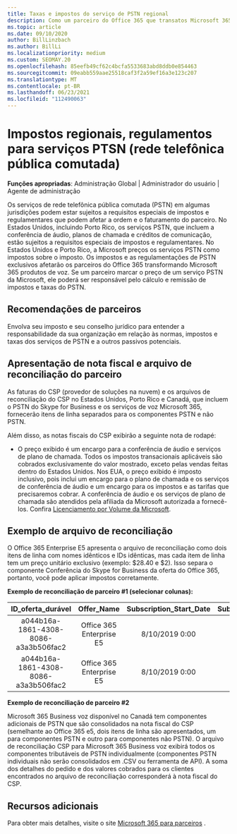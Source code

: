 ```yaml
---
title: Taxas e impostos do serviço de PSTN regional
description: Como um parceiro do Office 365 que transatos Microsoft 365 produtos de voz, você pode estar sujeito a impostos regionais, tarifas ou requisitos regulatórios para serviços de PSTN.
ms.topic: article
ms.date: 09/10/2020
author: BillLinzbach
ms.author: BillLi
ms.localizationpriority: medium
ms.custom: SEOMAY.20
ms.openlocfilehash: 85eefb49cf62c4bcfa5533683abd8ddb0e854463
ms.sourcegitcommit: 09eabb559aae25518caf3f2a59ef16a3e123c207
ms.translationtype: MT
ms.contentlocale: pt-BR
ms.lasthandoff: 06/23/2021
ms.locfileid: "112490063"
---
```

# <a name="regional-taxes-regulations-for-public-switched-telephone-network-ptsn-services"></a>Impostos regionais, regulamentos para serviços PTSN (rede telefônica pública comutada)

**Funções apropriadas**: Administração Global | Administrador do usuário | Agente de administração

Os serviços de rede telefônica pública comutada (PSTN) em algumas jurisdições podem estar sujeitos a requisitos especiais de impostos e regulamentares que podem afetar a ordem e o faturamento do parceiro. No Estados Unidos, incluindo Porto Rico, os serviços PSTN, que incluem a conferência de áudio, planos de chamada e créditos de comunicação, estão sujeitos a requisitos especiais de impostos e regulamentares. No Estados Unidos e Porto Rico, a Microsoft preços os serviços PSTN como impostos sobre o imposto.  Os impostos e as regulamentações de PSTN exclusivos afetarão os parceiros do Office 365 transformando Microsoft 365 produtos de voz.  Se um parceiro marcar o preço de um serviço PSTN da Microsoft, ele poderá ser responsável pelo cálculo e remissão de impostos e taxas do PSTN.

## <a name="partner-recommendations"></a>Recomendações de parceiros

Envolva seu imposto e seu conselho jurídico para entender a responsabilidade da sua organização em relação às normas, impostos e taxas dos serviços de PSTN e a outros passivos potenciais.

## <a name="invoice-presentation-and-partner-reconciliation-file"></a>Apresentação de nota fiscal e arquivo de reconciliação do parceiro

As faturas do CSP (provedor de soluções na nuvem) e os arquivos de reconciliação do CSP no Estados Unidos, Porto Rico e Canadá, que incluem o PSTN do Skype for Business e os serviços de voz Microsoft 365, fornecerão itens de linha separados para os componentes PSTN e não PSTN.

Além disso, as notas fiscais do CSP exibirão a seguinte nota de rodapé:

* O preço exibido é um encargo para a conferência de áudio e serviços de plano de chamada.  Todos os impostos transacionais aplicáveis são cobrados exclusivamente do valor mostrado, exceto pelas vendas feitas dentro do Estados Unidos.  Nos EUA, o preço exibido é imposto inclusivo, pois inclui um encargo para o plano de chamada e os serviços de conferência de áudio e um encargo para os impostos e as tarifas que precisaremos cobrar.  A conferência de áudio e os serviços de plano de chamada são atendidos pela afiliada da Microsoft autorizada a fornecê-los.  Confira [Licenciamento por Volume da Microsoft](https://go.microsoft.com/fwlink/?LinkId=690247).

## <a name="reconciliation-file-example"></a>Exemplo de arquivo de reconciliação

O Office 365 Enterprise E5 apresenta o arquivo de reconciliação como dois itens de linha com nomes idênticos e IDs idênticas, mas cada item de linha tem um preço unitário exclusivo (exemplo: $28.40 e $2). Isso separa o componente Conferência do Skype for Business da oferta do Office 365, portanto, você pode aplicar impostos corretamente.

**Exemplo de reconciliação de parceiro #1 (selecionar colunas):**

|**ID_oferta_durável**|**Offer_Name**|**Subscription_Start_Date**|**Subscription_End_Date**|**Charge_Start_Date**|**Charge_End_Date**|**Charge_Type**|**Unit_Price**|
|:----:|:----:|:----:|:----:|:----:|:----:|:----:|:----:|
|a044b16a-1861-4308-8086-a3a3b506fac2   |Office 365 Enterprise E5   |8/10/2019 0:00   |8/11/2019 0:00   |8/11/2019 0:00|9/10/2019 0:00   |Taxa do Ciclo   |28,40   |
|a044b16a-1861-4308-8086-a3a3b506fac2   |Office 365 Enterprise E5   |8/10/2019 0:00   |8/11/2019 0:00   |8/11/2019 0:00   |9/10/2019 0:00   |Taxa do Ciclo   |2,00   |

**Exemplo de reconciliação de parceiro #2**

Microsoft 365 Business voz disponível no Canadá tem componentes adicionais de PSTN que são consolidados na nota fiscal do CSP (semelhante ao Office 365 e5, dois itens de linha são apresentados, um para componentes PSTN e outro para componentes não PSTN).  O arquivo de reconciliação CSP para Microsoft 365 Business voz exibirá todos os componentes tributáveis de PSTN individualmente (componentes PSTN individuais não serão consolidados em .CSV ou ferramenta de API).  A soma dos detalhes do pedido e dos valores cobrados para os clientes encontrados no arquivo de reconciliação corresponderá à nota fiscal do CSP.

## <a name="additional-resources"></a>Recursos adicionais
Para obter mais detalhes, visite o site [Microsoft 365 para parceiros](https://www.microsoft.com/microsoft-365/partners/) .

